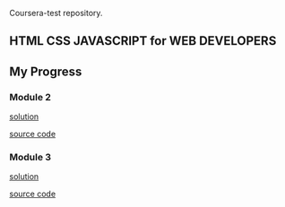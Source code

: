 Coursera-test repository.

## HTML CSS JAVASCRIPT for WEB DEVELOPERS 
## My Progress
  ### Module 2 
  [solution](https://imayur948.github.io/Coursera-test/module2solution/Index.html)
  
  [source code](https://github.com/IMayur948/Coursera-test/module2solution)
  
  ### Module 3
  [solution](https://imayur948.github.io/Coursera-test/module3solution/index.html)
  
  [source code](https://github.com/IMayur948/Coursera-test/module3solution)
